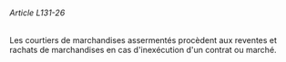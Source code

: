 ###### Article L131-26

Les courtiers de marchandises assermentés procèdent aux reventes et rachats de marchandises en cas d'inexécution d'un contrat ou marché.

